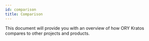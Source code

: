 ```yaml
---
id: comparison
title: Comparison
---
```


This document will provide you with an overview of how ORY Kratos compares to
other projects and products.
